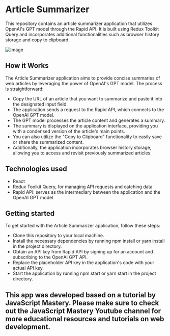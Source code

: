 # Article Summarizer
This repository contains an article summarizer application that utilizes OpenAI's GPT model through the Rapid API. It is built using Redux Toolkit Query and incorporates additional functionalities such as browser history storage and copy to clipboard.

![image](https://github.com/Valentina-Peralta/Article-Summarizer/assets/125395224/0b93d1b4-3878-4ae7-a130-a2b5d6f7b012)


## How it Works
The Article Summarizer application aims to provide concise summaries of web articles by leveraging the power of OpenAI's GPT model. The process is straightforward:

- Copy the URL of an article that you want to summarize and paste it into the designated input field.
- The application sends a request to the Rapid API, which connects to the OpenAI GPT model.
- The GPT model processes the article content and generates a summary.
- The summary is displayed on the application interface, providing you with a condensed version of the article's main points.
- You can also utilize the "Copy to Clipboard" functionality to easily save or share the summarized content.
- Additionally, the application incorporates browser history storage, allowing you to access and revisit previously summarized articles.

## Technologies used
- React
- Redux Toolkit Query, for managing API requests and catching data
- Rapid API: serves as the intermediary between the application and the OpenAI GPT model

## Getting started
To get started with the Article Summarizer application, follow these steps:

- Clone this repository to your local machine.
- Install the necessary dependencies by running npm install or yarn install in the project directory.
- Obtain an API key from Rapid API by signing up for an account and subscribing to the OpenAI GPT API.
- Replace the placeholder API key in the application's code with your actual API key.
- Start the application by running npm start or yarn start in the project directory.

##  This app was developed based on a tutorial by JavaScript Mastery. Please make sure to check out the JavaScript Mastery Youtube channel for more educational resources and tutorials on web development.
